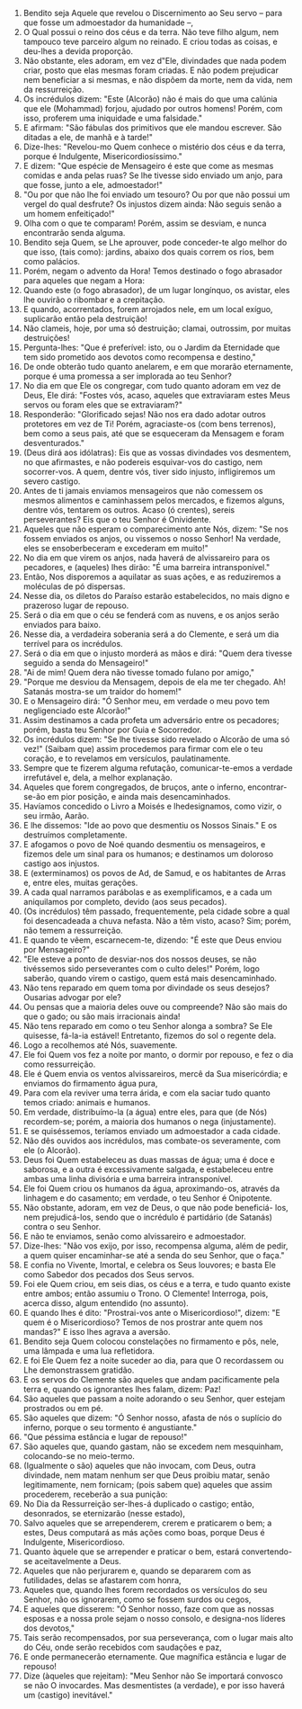 1. Bendito seja Aquele que revelou o Discernimento ao Seu servo – para que fosse um admoestador da humanidade –,
2. O Qual possui o reino dos céus e da terra. Não teve filho algum, nem tampouco teve parceiro algum no reinado. E criou todas as coisas, e deu-lhes a devida proporção.
3. Não obstante, eles adoram, em vez d‟Ele, divindades que nada podem criar, posto que elas mesmas foram criadas. E não podem prejudicar nem beneficiar a si mesmas, e não dispõem da morte, nem da vida, nem da ressurreição.
4. Os incrédulos dizem: "Este (Alcorão) não é mais do que uma calúnia que ele (Mohammad) forjou, ajudado por outros homens! Porém, com isso, proferem uma iniquidade e uma falsidade."
5. E afirmam: "São fábulas dos primitivos que ele mandou escrever. São ditadas a ele, de manhã e à tarde!"
6. Dize-lhes: "Revelou-mo Quem conhece o mistério dos céus e da terra, porque é Indulgente, Misericordiosíssimo."
7. E dizem: "Que espécie de Mensageiro é este que come as mesmas comidas e anda pelas ruas? Se lhe tivesse sido enviado um anjo, para que fosse, junto a ele, admoestador!"
8. "Ou por que não lhe foi enviado um tesouro? Ou por que não possui um vergel do qual desfrute? Os injustos dizem ainda: Não seguis senão a um homem enfeitiçado!"
9. Olha com o que te comparam! Porém, assim se desviam, e nunca encontrarão senda alguma.
10. Bendito seja Quem, se Lhe aprouver, pode conceder-te algo melhor do que isso, (tais como): jardins, abaixo dos quais correm os rios, bem como palácios.
11. Porém, negam o advento da Hora! Temos destinado o fogo abrasador para aqueles que negam a Hora:
12. Quando este (o fogo abrasador), de um lugar longínquo, os avistar, eles lhe ouvirão o ribombar e a crepitação.
13. E quando, acorrentados, forem arrojados nele, em um local exíguo, suplicarão então pela destruição!
14. Não clameis, hoje, por uma só destruição; clamai, outrossim, por muitas destruições!
15. Pergunta-lhes: "Que é preferível: isto, ou o Jardim da Eternidade que tem sido prometido aos devotos como recompensa e destino,"
16. De onde obterão tudo quanto anelarem, e em que morarão eternamente, porque é uma promessa a ser implorada ao teu Senhor?
17. No dia em que Ele os congregar, com tudo quanto adoram em vez de Deus, Ele dirá: "Fostes vós, acaso, aqueles que extraviaram estes Meus servos ou foram eles que se extraviaram?"
18. Responderão: "Glorificado sejas! Não nos era dado adotar outros protetores em vez de Ti! Porém, agraciaste-os (com bens terrenos), bem como a seus pais, até que se esqueceram da Mensagem e foram desventurados."
19. (Deus dirá aos idólatras): Eis que as vossas divindades vos desmentem, no que afirmastes, e não podereis esquivar-vos do castigo, nem socorrer-vos. A quem, dentre vós, tiver sido injusto, infligiremos um severo castigo.
20. Antes de ti jamais enviamos mensageiros que não comessem os mesmos alimentos e caminhassem pelos mercados, e fizemos alguns, dentre vós, tentarem os outros. Acaso (ó crentes), sereis perseverantes? Eis que o teu Senhor é Onividente.
21. Aqueles que não esperam o comparecimento ante Nós, dizem: "Se nos fossem enviados os anjos, ou vissemos o nosso Senhor! Na verdade, eles se ensoberbeceram e excederam em muito!"
22. No dia em que virem os anjos, nada haverá de alvissareiro para os pecadores, e (aqueles) lhes dirão: "É uma barreira intransponível."
23. Então, Nos disporemos a aquilatar as suas ações, e as reduziremos a moléculas de pó dispersas.
24. Nesse dia, os diletos do Paraíso estarão estabelecidos, no mais digno e prazeroso lugar de repouso.
25. Será o dia em que o céu se fenderá com as nuvens, e os anjos serão enviados para baixo.
26. Nesse dia, a verdadeira soberania será a do Clemente, e será um dia terrível para os incrédulos.
27. Será o dia em que o injusto morderá as mãos e dirá: "Quem dera tivesse seguido a senda do Mensageiro!"
28. "Ai de mim! Quem dera não tivesse tomado fulano por amigo,"
29. "Porque me desviou da Mensagem, depois de ela me ter chegado. Ah! Satanás mostra-se um traidor do homem!"
30. E o Mensageiro dirá: "Ó Senhor meu, em verdade o meu povo tem negligenciado este Alcorão!"
31. Assim destinamos a cada profeta um adversário entre os pecadores; porém, basta teu Senhor por Guia e Socorredor.
32. Os incrédulos dizem: "Se lhe tivesse sido revelado o Alcorão de uma só vez!" (Saibam que) assim procedemos para firmar com ele o teu coração, e to revelamos em versículos, paulatinamente.
33. Sempre que te fizerem alguma refutação, comunicar-te-emos a verdade irrefutável e, dela, a melhor explanação.
34. Aqueles que forem congregados, de bruços, ante o inferno, encontrar-se-ão em pior posição, e ainda mais desencaminhados.
35. Havíamos concedido o Livro a Moisés e lhedesignamos, como vizir, o seu irmão, Aarão.
36. E lhe dissemos: "Ide ao povo que desmentiu os Nossos Sinais." E os destruímos completamente.
37. E afogamos o povo de Noé quando desmentiu os mensageiros, e fizemos dele um sinal para os humanos; e destinamos um doloroso castigo aos injustos.
38. E (exterminamos) os povos de Ad, de Samud, e os habitantes de Arras e, entre eles, muitas gerações.
39. A cada qual narramos parábolas e as exemplificamos, e a cada um aniquilamos por completo, devido (aos seus pecados).
40. (Os incrédulos) têm passado, frequentemente, pela cidade sobre a qual foi desencadeada a chuva nefasta. Não a têm visto, acaso? Sim; porém, não temem a ressurreição.
41. E quando te vêem, escarnecem-te, dizendo: "É este que Deus enviou por Mensageiro?"
42. "Ele esteve a ponto de desviar-nos dos nossos deuses, se não tivéssemos sido perseverantes com o culto deles!" Porém, logo saberão, quando virem o castigo, quem está mais desencaminhado.
43. Não tens reparado em quem toma por divindade os seus desejos? Ousarias advogar por ele?
44. Ou pensas que a maioria deles ouve ou compreende? Não são mais do que o gado; ou são mais irracionais ainda!
45. Não tens reparado em como o teu Senhor alonga a sombra? Se Ele quisesse, fá-la-ia estável! Entretanto, fizemos do sol o regente dela.
46. Logo a recolhemos até Nós, suavemente.
47. Ele foi Quem vos fez a noite por manto, o dormir por repouso, e fez o dia como ressurreição.
48. Ele é Quem envia os ventos alvissareiros, mercê da Sua misericórdia; e enviamos do firmamento água pura,
49. Para com ela reviver uma terra árida, e com ela saciar tudo quanto temos criado: animais e humanos.
50. Em verdade, distribuímo-la (a água) entre eles, para que (de Nós) recordem-se; porém, a maioria dos humanos o nega (injustamente).
51. E se quiséssemos, teríamos enviado um admoestador a cada cidade.
52. Não dês ouvidos aos incrédulos, mas combate-os severamente, com ele (o Alcorão).
53. Deus foi Quem estabeleceu as duas massas de água; uma é doce e saborosa, e a outra é excessivamente salgada, e estabeleceu entre ambas uma linha divisória e uma barreira intransponível.
54. Ele foi Quem criou os humanos da água, aproximando-os, através da linhagem e do casamento; em verdade, o teu Senhor é Onipotente.
55. Não obstante, adoram, em vez de Deus, o que não pode beneficiá- los, nem prejudicá-los, sendo que o incrédulo é partidário (de Satanás) contra o seu Senhor.
56. E não te enviamos, senão como alvissareiro e admoestador.
57. Dize-lhes: "Não vos exijo, por isso, recompensa alguma, além de pedir, a quem quiser encaminhar-se até a senda do seu Senhor, que o faça."
58. E confia no Vivente, Imortal, e celebra os Seus louvores; e basta Ele como Sabedor dos pecados dos Seus servos.
59. Foi ele Quem criou, em seis dias, os céus e a terra, e tudo quanto existe entre ambos; então assumiu o Trono. O Clemente! Interroga, pois, acerca disso, algum entendido (no assunto).
60. E quando lhes é dito: "Prostrai-vos ante o Misericordioso!", dizem: "E quem é o Misericordioso? Temos de nos prostrar ante quem nos mandas?" E isso lhes agrava a aversão.
61. Bendito seja Quem colocou constelações no firmamento e pôs, nele, uma lâmpada e uma lua refletidora.
62. E foi Ele Quem fez a noite suceder ao dia, para que O recordassem ou Lhe demonstrassem gratidão.
63. E os servos do Clemente são aqueles que andam pacificamente pela terra e, quando os ignorantes lhes falam, dizem: Paz!
64. São aqueles que passam a noite adorando o seu Senhor, quer estejam prostrados ou em pé.
65. São aqueles que dizem: "Ó Senhor nosso, afasta de nós o suplício do inferno, porque o seu tormento é angustiante."
66. "Que péssima estância e lugar de repouso!"
67. São aqueles que, quando gastam, não se excedem nem mesquinham, colocando-se no meio-termo.
68. (Igualmente o são) aqueles que não invocam, com Deus, outra divindade, nem matam nenhum ser que Deus proibiu matar, senão legitimamente, nem fornicam; (pois sabem que) aqueles que assim procederem, receberão a sua punição:
69. No Dia da Ressurreição ser-lhes-á duplicado o castigo; então, desonrados, se eternizarão (nesse estado),
70. Salvo aqueles que se arrependerem, crerem e praticarem o bem; a estes, Deus computará as más ações como boas, porque Deus é Indulgente, Misericordioso.
71. Quanto àquele que se arrepender e praticar o bem, estará convertendo-se aceitavelmente a Deus.
72. Aqueles que não perjurarem e, quando se depararem com as futilidades, delas se afastarem com honra,
73. Aqueles que, quando lhes forem recordados os versículos do seu Senhor, não os ignorarem, como se fossem surdos ou cegos,
74. E aqueles que disserem: "Ó Senhor nosso, faze com que as nossas esposas e a nossa prole sejam o nosso consolo, e designa-nos líderes dos devotos,"
75. Tais serão recompensados, por sua perseverança, com o lugar mais alto do Céu, onde serão recebidos com saudações e paz,
76. E onde permanecerão eternamente. Que magnífica estância e lugar de repouso!
77. Dize (àqueles que rejeitam): "Meu Senhor não Se importará convosco se não O invocardes. Mas desmentistes (a verdade), e por isso haverá um (castigo) inevitável."
